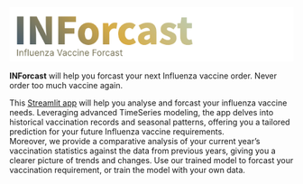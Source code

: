 ![INFocast](https://github.com/janduplessis883/project-inforcast/blob/master/images/inforcast-log.png?raw=true)

**INForcast** will help you forcast your next Influenza vaccine order. Never order too much vaccine again.

This [Streamlit app](https://project-inforcast-vefgcxaqwutphk3vfkfgkq.streamlit.app/) will help you analyse and forcast your influenza vaccine needs. Leveraging advanced TimeSeries modeling, the app delves into historical vaccination records and seasonal patterns, offering you a tailored prediction for your future Influenza vaccine requirements.  
Moreover, we provide a comparative analysis of your current year’s vaccination statistics against the data from previous years, giving you a clearer picture of trends and changes. Use our trained model to forcast your vaccination requirement, or train the model with your own data.

